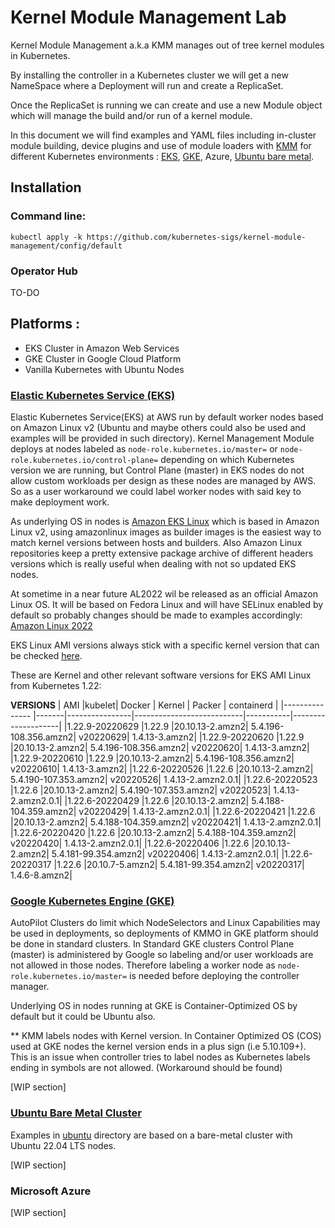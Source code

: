 # Kernel Module Management Lab 

Kernel Module Management a.k.a KMM manages out of tree kernel modules in Kubernetes.

By installing the controller in a Kubernetes cluster we will get a new NameSpace where a Deployment will run and create a ReplicaSet.

Once the ReplicaSet is running we can create and use a new Module object which will manage the build and/or run of a kernel module.

In this document we will find examples and YAML files including in-cluster module building, device plugins and use of module loaders with [KMM](https://github.com/kubernetes-sigs/kernel-module-management) for different Kubernetes environments : [EKS](aws), [GKE](gce), Azure, [Ubuntu bare metal](ubuntu). 

## Installation

### Command line:

``kubectl apply -k https://github.com/kubernetes-sigs/kernel-module-management/config/default``

### Operator Hub

TO-DO

## Platforms :
- EKS Cluster in Amazon Web Services
- GKE Cluster in Google Cloud Platform
- Vanilla Kubernetes with Ubuntu Nodes

###  [Elastic Kubernetes Service (EKS)](aws)

Elastic Kubernetes Service(EKS) at AWS run by default worker nodes based on Amazon Linux v2 (Ubuntu and maybe others could also be used and examples will be provided in such directory).
Kernel Management Module deploys at nodes labeled as `node-role.kubernetes.io/master=` or `node-role.kubernetes.io/control-plane=` depending on which Kubernetes version we are running, but Control Plane (master) in EKS nodes do not allow custom workloads per design as these nodes are managed by AWS.
So as a user workaround we could label worker nodes with said key to make deployment work.

As underlying OS in nodes is [Amazon EKS Linux](https://github.com/awslabs/amazon-eks-ami) which is based in Amazon Linux v2, using amazonlinux images as builder images is the easiest way to match kernel versions between hosts and builders. Also Amazon Linux repositories keep a pretty extensive package archive of different headers versions which is really useful when dealing with not so updated EKS nodes.

At sometime in a near future AL2022 wil be released as an official Amazon Linux OS. It will be based on Fedora Linux and will have SELinux enabled by default so probably changes should be made to examples accordingly:
[Amazon Linux 2022](https://docs.aws.amazon.com/linux/al2022/release-notes/planned-changes.html)

EKS Linux AMI versions always stick with a specific kernel version that can be checked [here](https://github.com/awslabs/amazon-eks-ami/blob/master/CHANGELOG.md).

These are Kernel and other relevant software versions for EKS AMI Linux from Kubernetes 1.22:

**VERSIONS** 
|     AMI               |kubelet| Docker	 |            Kernel	     |   Packer	 |       containerd   |
|---------------        |-------|----------------|---------------------------|-----------|--------------------|
|1.22.9-20220629	|1.22.9	|20.10.13-2.amzn2|	5.4.196-108.356.amzn2|	v20220629|	1.4.13-3.amzn2|
|1.22.9-20220620	|1.22.9	|20.10.13-2.amzn2|	5.4.196-108.356.amzn2|	v20220620|	1.4.13-3.amzn2|
|1.22.9-20220610	|1.22.9	|20.10.13-2.amzn2|	5.4.196-108.356.amzn2|	v20220610|	1.4.13-3.amzn2|
|1.22.6-20220526	|1.22.6	|20.10.13-2.amzn2|	5.4.190-107.353.amzn2|	v20220526|	1.4.13-2.amzn2.0.1|
|1.22.6-20220523	|1.22.6	|20.10.13-2.amzn2|	5.4.190-107.353.amzn2|	v20220523|	1.4.13-2.amzn2.0.1|
|1.22.6-20220429	|1.22.6	|20.10.13-2.amzn2|	5.4.188-104.359.amzn2|	v20220429|	1.4.13-2.amzn2.0.1|
|1.22.6-20220421	|1.22.6	|20.10.13-2.amzn2|	5.4.188-104.359.amzn2|	v20220421|	1.4.13-2.amzn2.0.1|
|1.22.6-20220420	|1.22.6	|20.10.13-2.amzn2|	5.4.188-104.359.amzn2|	v20220420|	1.4.13-2.amzn2.0.1|
|1.22.6-20220406	|1.22.6	|20.10.13-2.amzn2|	5.4.181-99.354.amzn2|	v20220406|	1.4.13-2.amzn2.0.1|
|1.22.6-20220317	|1.22.6	|20.10.7-5.amzn2|	5.4.181-99.354.amzn2|	v20220317|	1.4.6-8.amzn2|

### [Google Kubernetes Engine (GKE)](gce)

AutoPilot Clusters do limit which NodeSelectors and Linux Capabilities may be used in deployments, so deployments of KMMO in GKE platform should be done in standard clusters.
In Standard GKE clusters Control Plane (master) is administered by Google so labeling and/or user workloads are not allowed in those nodes. Therefore labeling a worker node as `node-role.kubernetes.io/master=` is needed before deploying the controller manager.

Underlying OS in nodes running at GKE is Container-Optimized OS by default but it could be Ubuntu also.

** KMM labels nodes with Kernel version.
 In Container Optimized OS (COS) used at GKE nodes the kernel version ends in a plus sign (i.e 5.10.109+). This is an issue when controller tries to label nodes as Kubernetes labels ending in symbols are not allowed.
 (Workaround should be found)



[WIP section]

### [Ubuntu Bare Metal Cluster](ubuntu)

Examples in [ubuntu](ubuntu) directory are based on a bare-metal cluster with Ubuntu 22.04 LTS nodes. 

[WIP section]

### Microsoft Azure

[WIP section]
